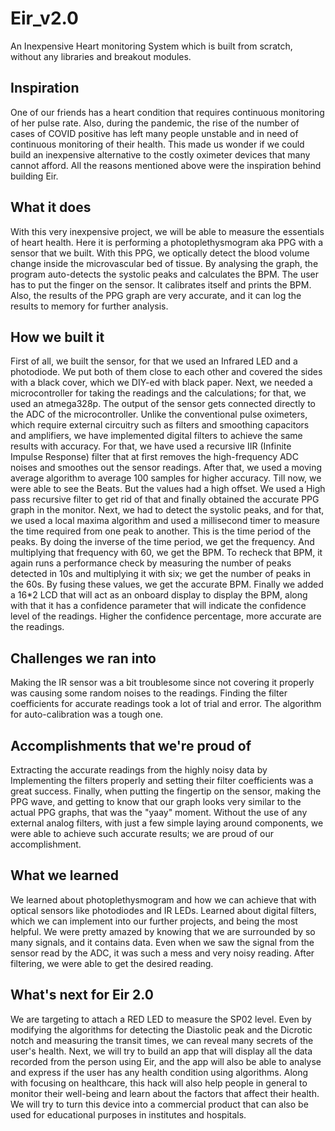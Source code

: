 # Eir_v2.0

An Inexpensive Heart monitoring System which is built from scratch, without any libraries and breakout modules.


## Inspiration
One of our friends has a heart condition that requires continuous monitoring of her pulse rate. Also, during the pandemic, the rise of the number of cases of COVID positive has left many people unstable and in need of continuous monitoring of their health. This made us wonder if we could build an inexpensive alternative to the costly oximeter devices that many cannot afford. All the reasons mentioned above were the inspiration behind building Eir.

## What it does
With this very inexpensive project, we will be able to measure the essentials of heart health. Here it is performing a photoplethysmogram aka PPG with a sensor that we built. With this PPG, we optically detect the blood volume change inside the microvascular bed of tissue. By analysing the graph, the program auto-detects the systolic peaks and calculates the BPM. The user has to put the finger on the sensor. It calibrates itself and prints the BPM. Also, the results of the PPG graph are very accurate, and it can log the results to memory for further analysis. 

## How we built it
First of all, we built the sensor, for that we used an Infrared LED and a photodiode. We put both of them close to each other and covered the sides with a black cover, which we DIY-ed with black paper. Next, we needed a microcontroller for taking the readings and the calculations; for that, we used an atmega328p. The output of the sensor gets connected directly to the ADC of the microcontroller. 
Unlike the conventional pulse oximeters, which require external circuitry such as filters and smoothing capacitors and amplifiers, we have implemented digital filters to achieve the same results with accuracy. For that, we have used a recursive IIR (Infinite Impulse Response) filter that at first removes the high-frequency ADC noises and smoothes out the sensor readings. After that, we used a moving average algorithm to average 100 samples for higher accuracy. 
Till now, we were able to see the Beats. But the values had a high offset. We used a High pass recursive filter to get rid of that and finally obtained the accurate PPG graph in the monitor. 
Next, we had to detect the systolic peaks, and for that, we used a local maxima algorithm and used a millisecond timer to measure the time required from one peak to another. This is the time period of the peaks. By doing the inverse of the time period, we get the frequency. And multiplying that frequency with 60, we get the BPM. To recheck that BPM, it again runs a performance check by measuring the number of peaks detected in 10s and multiplying it with six; we get the number of peaks in the 60s. By fusing these values, we get the accurate BPM.
Finally we added a 16*2 LCD that will act as an onboard display to display the BPM, along with that it has a confidence parameter that will indicate the confidence level of the readings. Higher the confidence percentage, more accurate are the readings.

## Challenges we ran into
Making the IR sensor was a bit troublesome since not covering it properly was causing some random noises to the readings. Finding the filter coefficients for accurate readings took a lot of trial and error. The algorithm for auto-calibration was a tough one.

## Accomplishments that we're proud of
Extracting the accurate readings from the highly noisy data by Implementing the filters properly and setting their filter coefficients was a great success. Finally, when putting the fingertip on the sensor, making the PPG wave, and getting to know that our graph looks very similar to the actual PPG graphs, that was the "yaay" moment. Without the use of any external analog filters, with just a few simple laying around components, we were able to achieve such accurate results; we are proud of our accomplishment.

## What we learned
We learned about photoplethysmogram and how we can achieve that with optical sensors like photodiodes and IR LEDs. Learned about digital filters, which we can implement into our further projects, and being the most helpful. We were pretty amazed by knowing that we are surrounded by so many signals, and it contains data. Even when we saw the signal from the sensor read by the ADC, it was such a mess and very noisy reading. After filtering, we were able to get the desired reading. 

## What's next for Eir 2.0
We are targeting to attach a RED LED to measure the SP02 level. Even by modifying the algorithms for detecting the Diastolic peak and the Dicrotic notch and measuring the transit times, we can reveal many secrets of the user's health. Next, we will try to build an app that will display all the data recorded from the person using Eir, and the app will also be able to analyse and express if the user has any health condition using algorithms. Along with focusing on healthcare, this hack will also help people in general to monitor their well-being and learn about the factors that affect their health. We will try to turn this device into a commercial product that can also be used for educational purposes in institutes and hospitals. 
